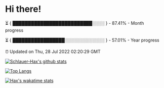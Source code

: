 # Hi there!

⏳ { ██████████████████████████░░░░ } - 87.41% - Month progress

⏳ { █████████████████░░░░░░░░░░░░░ } - 57.01% - Year progress

⏰ Updated on Thu, 28 Jul 2022 02:20:29 GMT


[![Schlauer-Hax's github stats](https://github-readme-stats.vercel.app/api?username=Schlauer-Hax&show_icons=true&theme=dark&count_private=true)](https://github.com/Schlauer-Hax)


[![Top Langs](https://github-readme-stats.vercel.app/api/top-langs/?username=Schlauer-Hax&layout=compact&theme=dark)](https://github.com/Schlauer-Hax?tab=repositories)


[![Hax's wakatime stats](https://github-readme-stats.vercel.app/api/wakatime?username=Hax&theme=dark)](https://wakatime.com/@Hax)

